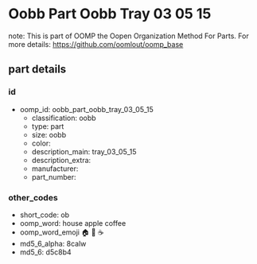 # Oobb Part Oobb Tray 03 05 15  

note: This is part of OOMP the Oopen Organization Method For Parts. For more details: https://github.com/oomlout/oomp_base

##  part details





### id
* oomp_id: oobb_part_oobb_tray_03_05_15
  * classification: oobb
  * type: part
  * size: oobb
  * color: 
  * description_main: tray_03_05_15
  * description_extra: 
  * manufacturer: 
  * part_number: 

### other_codes
* short_code: ob
* oomp_word: house apple coffee
* oomp_word_emoji :house: :apple: :coffee:
* md5_6_alpha: 8calw
* md5_6: d5c8b4